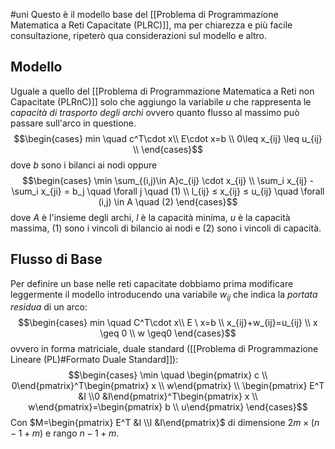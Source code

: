 #uni 
Questo è il modello base del [[Problema di Programmazione Matematica a Reti Capacitate (PLRC)]], ma per chiarezza e più facile consultazione, ripeterò qua considerazioni sul modello e altro.
## Modello
Uguale a quello del [[Problema di Programmazione Matematica a Reti non Capacitate (PLRnC)]] solo che aggiungo la variabile $u$ che rappresenta le *capacità di trasporto degli archi* ovvero quanto flusso al massimo può passare sull'arco in questione.
$$\begin{cases} min \quad c^T\cdot x\\ E\cdot x=b \\ 0\leq x_{ij} \leq u_{ij} \\ \end{cases}$$
dove $b$ sono i bilanci ai nodi
oppure $$\begin{cases} 
\min \sum_{(i,j)\in A}c_{ij} \cdot x_{ij} \\
\sum_i x_{ij} - \sum_i x_{ji} = b_j \quad \forall j \quad (1) \\
l_{ij} ≤ x_{ij} ≤ u_{ij} \quad \forall (i,j) \in A \quad (2)
\end{cases}$$
dove $A$ è l'insieme degli archi, $l$ è la capacità minima, $u$ è la capacità massima, $(1)$ sono i vincoli di bilancio ai nodi e $(2)$ sono i vincoli di capacità.
## Flusso di Base
Per definire un base nelle reti capacitate dobbiamo prima modificare leggermente il modello introducendo una variabile $w_{ij}$ che indica la *portata residua* di un arco:
$$\begin{cases} min \quad C^T\cdot x\\ E \ x=b \\ x_{ij}+w_{ij}=u_{ij} \\ x \geq 0 \\ w \geq0 \end{cases}$$ovvero in forma matriciale, duale standard ([[Problema di Programmazione Lineare (PL)#Formato Duale Standard]]): $$\begin{cases} \min \quad
\begin{pmatrix} c \\ 0\end{pmatrix}^T\begin{pmatrix} x \\ w\end{pmatrix} \\
\begin{pmatrix} E^T &I \\0 &I\end{pmatrix}^T\begin{pmatrix} x \\ w\end{pmatrix}=\begin{pmatrix} b \\ u\end{pmatrix}
\end{cases}$$
Con $M=\begin{pmatrix} E^T &I \\I &I\end{pmatrix}$ di dimensione $2m\times(n-1+m)$ e rango $n-1+m$.